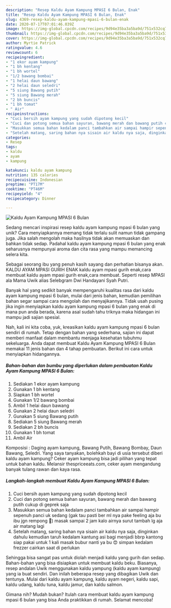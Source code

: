 ```yaml
---
description: "Resep Kaldu Ayam Kampung MPASI 6 Bulan, Enak"
title: "Resep Kaldu Ayam Kampung MPASI 6 Bulan, Enak"
slug: 4369-resep-kaldu-ayam-kampung-mpasi-6-bulan-enak
date: 2020-07-17T07:01:46.039Z
image: https://img-global.cpcdn.com/recipes/9d94e35ba3a5ba9d/751x532cq70/kaldu-ayam-kampung-mpasi-6-bulan-foto-resep-utama.jpg
thumbnail: https://img-global.cpcdn.com/recipes/9d94e35ba3a5ba9d/751x532cq70/kaldu-ayam-kampung-mpasi-6-bulan-foto-resep-utama.jpg
cover: https://img-global.cpcdn.com/recipes/9d94e35ba3a5ba9d/751x532cq70/kaldu-ayam-kampung-mpasi-6-bulan-foto-resep-utama.jpg
author: Myrtie Patrick
ratingvalue: 4.6
reviewcount: 6
recipeingredient:
- "1 ekor ayam kampung"
- "1 bh kentang"
- "1 bh wortel"
- "1/2 bawang bombai"
- "1 helai daun bawang"
- "2 helai daun seledri"
- "5 siung Bawang putih"
- "5 siung Bawang merah"
- "2 bh buncis"
- "1 bh tomat"
- " Air"
recipeinstructions:
- "Cuci bersih ayam kampung yang sudah dipotong kecil"
- "Cuci dan potong semua bahan sayuran, bawang merah dan bawang putih cukup di geprek saja"
- "Masukkan semua bahan kedalam panci tambahkan air sampai hampir sepenuh panci uk sedang (gak tau pasti ber ml nya pake feeling aja bu ibu jgn rempong 🤪) masak sampai 2 jam kalo airnya surut tambah lg aja air matang lagi"
- "Setelah matang, saring bahan nya sisain air kaldu nya saja, dinginkan dahulu kemudian taruh kedalam kantung asi bagi menjadi bbrp kantong siap pakai untuk 1 kali masak bubur nanti ya bu 😍 simpan kedalam frezzer cairkan saat di perlukan"
categories:
- Resep
tags:
- kaldu
- ayam
- kampung

katakunci: kaldu ayam kampung 
nutrition: 135 calories
recipecuisine: Indonesian
preptime: "PT17M"
cooktime: "PT46M"
recipeyield: "4"
recipecategory: Dinner

---
```



![Kaldu Ayam Kampung MPASI 6 Bulan](https://img-global.cpcdn.com/recipes/9d94e35ba3a5ba9d/751x532cq70/kaldu-ayam-kampung-mpasi-6-bulan-foto-resep-utama.jpg)

Sedang mencari inspirasi resep kaldu ayam kampung mpasi 6 bulan yang unik? Cara menyiapkannya memang tidak terlalu sulit namun tidak gampang juga. Jika salah mengolah maka hasilnya tidak akan memuaskan dan bahkan tidak sedap. Padahal kaldu ayam kampung mpasi 6 bulan yang enak seharusnya mempunyai aroma dan cita rasa yang mampu memancing selera kita.

Sebagai seorang ibu yang penuh kasih sayang dan perhatian bisanya akan. KALDU AYAM MPASI GURIH ENAK kaldu ayam mpasi gurih enak,cara membuat kaldu ayam mpasi gurih enak,cara membuat. Seperti resep MPASI ala Mama Uwik alias Selebgram Dwi Handayani Syah Putri.

Banyak hal yang sedikit banyak mempengaruhi kualitas rasa dari kaldu ayam kampung mpasi 6 bulan, mulai dari jenis bahan, kemudian pemilihan bahan segar sampai cara mengolah dan menyajikannya. Tidak usah pusing jika ingin menyiapkan kaldu ayam kampung mpasi 6 bulan yang enak di mana pun anda berada, karena asal sudah tahu triknya maka hidangan ini mampu jadi sajian spesial.


Nah, kali ini kita coba, yuk, kreasikan kaldu ayam kampung mpasi 6 bulan sendiri di rumah. Tetap dengan bahan yang sederhana, sajian ini dapat memberi manfaat dalam membantu menjaga kesehatan tubuhmu sekeluarga. Anda dapat membuat Kaldu Ayam Kampung MPASI 6 Bulan memakai 11 jenis bahan dan 4 tahap pembuatan. Berikut ini cara untuk menyiapkan hidangannya.

<!--inarticleads1-->

##### Bahan-bahan dan bumbu yang diperlukan dalam pembuatan Kaldu Ayam Kampung MPASI 6 Bulan:

1. Sediakan 1 ekor ayam kampung
1. Gunakan 1 bh kentang
1. Siapkan 1 bh wortel
1. Gunakan 1/2 bawang bombai
1. Ambil 1 helai daun bawang
1. Gunakan 2 helai daun seledri
1. Gunakan 5 siung Bawang putih
1. Sediakan 5 siung Bawang merah
1. Sediakan 2 bh buncis
1. Gunakan 1 bh tomat
1. Ambil  Air


Komposisi : Daging ayam kampung, Bawang Putih, Bawang Bombay, Daun Bawang, Seledri. Yang saya tanyakan, bolehkah bayi di usia tersebut diberi kaldu ayam kampung? Ceker ayam kampung bisa jadi pilihan yang tepat untuk bahan kaldu. Melansir thespriceeats.com, ceker ayam mengandung banyak tulang rawan dan kaya rasa. 

<!--inarticleads2-->

##### Langkah-langkah membuat Kaldu Ayam Kampung MPASI 6 Bulan:

1. Cuci bersih ayam kampung yang sudah dipotong kecil
1. Cuci dan potong semua bahan sayuran, bawang merah dan bawang putih cukup di geprek saja
1. Masukkan semua bahan kedalam panci tambahkan air sampai hampir sepenuh panci uk sedang (gak tau pasti ber ml nya pake feeling aja bu ibu jgn rempong 🤪) masak sampai 2 jam kalo airnya surut tambah lg aja air matang lagi
1. Setelah matang, saring bahan nya sisain air kaldu nya saja, dinginkan dahulu kemudian taruh kedalam kantung asi bagi menjadi bbrp kantong siap pakai untuk 1 kali masak bubur nanti ya bu 😍 simpan kedalam frezzer cairkan saat di perlukan


Sehingga bisa sangat pas untuk diolah menjadi kaldu yang gurih dan sedap. Bahan-bahan yang bisa disiapkan untuk membuat kaldu beku. Biasanya, resep andalan Uwik menggunakan kaldu yampung (kaldu ayam kampung) yang ia buat sendiri. Dan inilah beberapa resep yang dibagikan Uwik dan tentunya. Mulai dari kaldu ayam kampung, kaldu ayam negeri, kaldu sapi, kaldu udang, kaldu tuna, kaldu jamur, dan kaldu salmon. 

Gimana nih? Mudah bukan? Itulah cara membuat kaldu ayam kampung mpasi 6 bulan yang bisa Anda praktikkan di rumah. Selamat mencoba!
